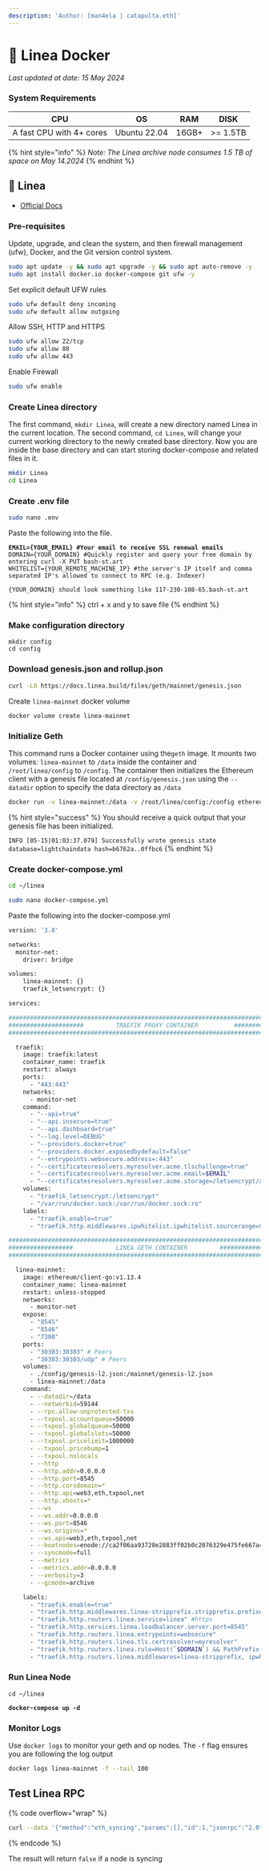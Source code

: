 ```yaml
---
description: 'Author: [man4ela | catapulta.eth]'
---
```


# 🐳 Linea Docker

_Last updated at date: 15 May 2024_

### System Requirements <a href="#system-requirements" id="system-requirements"></a>

| CPU                      | OS           | RAM   | DISK     |
| ------------------------ | ------------ | ----- | -------- |
| A fast CPU with 4+ cores | Ubuntu 22.04 | 16GB+ | >= 1.5TB |

{% hint style="info" %}
_Note: The Linea archive node consumes 1.5 TB of space on May 14.2024_
{% endhint %}

## 🔲 Linea

* [Official Docs](https://docs.linea.build/build-on-linea/run-a-node#step-3-1)

### Pre-requisites

Update, upgrade, and clean the system, and then firewall management (ufw), Docker, and the Git version control system.

```bash
sudo apt update -y && sudo apt upgrade -y && sudo apt auto-remove -y
sudo apt install docker.io docker-compose git ufw -y
```

Set explicit default UFW rules

```bash
sudo ufw default deny incoming
sudo ufw default allow outgoing
```

Allow SSH, HTTP and HTTPS

```bash
sudo ufw allow 22/tcp
sudo ufw allow 80
sudo ufw allow 443
```

Enable Firewall

```bash
sudo ufw enable
```

### Create Linea directory

The first command, `mkdir Linea`, will create a new directory named Linea in the current location. The second command, `cd Linea`, will change your current working directory to the newly created base directory. Now you are inside the base directory and can start storing docker-compose and related files in it.

```bash
mkdir Linea
cd Linea
```

### Create .env file

```bash
sudo nano .env
```

Paste the following into the file.

<pre class="language-bash"><code class="lang-bash"><strong>EMAIL={YOUR_EMAIL} #Your email to receive SSL renewal emails
</strong>DOMAIN={YOUR_DOMAIN} #Quickly register and query your free domain by entering curl -X PUT bash-st.art
WHITELIST={YOUR_REMOTE_MACHINE_IP} #the server's IP itself and comma separated IP's allowed to connect to RPC (e.g. Indexer)
</code></pre>

```wasm
{YOUR_DOMAIN} should look something like 117-230-108-65.bash-st.art
```

{% hint style="info" %}
ctrl + x and y to save file
{% endhint %}

### Make configuration directory

```
mkdir config
cd config
```

### Download genesis.json and rollup.json

```bash
curl -LO https://docs.linea.build/files/geth/mainnet/genesis.json
```

Create `linea-mainnet` docker volume

```
docker volume create linea-mainnet
```

### Initialize Geth

This command runs a Docker container using the`geth` image. It mounts two volumes: `linea-mainnet` to `/data` inside the container and `/root/linea/config` to `/config`. The container then initializes the Ethereum client with a genesis file located at `/config/genesis.json` using the `--datadir` option to specify the data directory as `/data`

```bash
docker run -v linea-mainnet:/data -v /root/linea/config:/config ethereum/client-go:v1.13.4 --datadir=/data init /config/genesis.json
```



{% hint style="success" %}
You should receive a quick output that your genesis file has been initialized.&#x20;

`INFO [05-15|01:03:37.079] Successfully wrote genesis state database=lightchaindata hash=b6762a..0ffbc6`
{% endhint %}

### Create docker-compose.yml

```bash
cd ~/linea

sudo nano docker-compose.yml
```

Paste the following into the docker-compose.yml

```bash
version: '3.8'

networks:
  monitor-net:
    driver: bridge

volumes:
    linea-mainnet: {}
    traefik_letsencrypt: {}

services:

######################################################################################
#####################         TRAEFIK PROXY CONTAINER          #######################
######################################################################################     

  traefik:
    image: traefik:latest
    container_name: traefik
    restart: always
    ports:
      - "443:443"
    networks:
      - monitor-net
    command:
      - "--api=true"
      - "--api.insecure=true"
      - "--api.dashboard=true"
      - "--log.level=DEBUG"
      - "--providers.docker=true"
      - "--providers.docker.exposedbydefault=false"
      - "--entrypoints.websecure.address=:443"
      - "--certificatesresolvers.myresolver.acme.tlschallenge=true"
      - "--certificatesresolvers.myresolver.acme.email=$EMAIL"
      - "--certificatesresolvers.myresolver.acme.storage=/letsencrypt/acme.json"
    volumes:
      - "traefik_letsencrypt:/letsencrypt"
      - "/var/run/docker.sock:/var/run/docker.sock:ro"
    labels:
      - "traefik.enable=true"
      - "traefik.http.middlewares.ipwhitelist.ipwhitelist.sourcerange=$WHITELIST"

######################################################################################
##################            LINEA GETH CONTAINER         ###########################
######################################################################################

  linea-mainnet:
    image: ethereum/client-go:v1.13.4
    container_name: linea-mainnet
    restart: unless-stopped
    networks:
      - monitor-net
    expose:
      - "8545"
      - "8546"
      - "7300"
    ports:
      - "30303:30303" # Peers
      - "30303:30303/udp" # Peers
    volumes:
      - ./config/genesis-l2.json:/mainnet/genesis-l2.json
      - linea-mainnet:/data
    command:
      - --datadir=/data
      - --networkid=59144
      - --rpc.allow-unprotected-txs
      - --txpool.accountqueue=50000
      - --txpool.globalqueue=50000
      - --txpool.globalslots=50000
      - --txpool.pricelimit=1000000
      - --txpool.pricebump=1
      - --txpool.nolocals
      - --http
      - --http.addr=0.0.0.0
      - --http.port=8545
      - --http.corsdomain=*
      - --http.api=web3,eth,txpool,net
      - --http.vhosts=*
      - --ws
      - --ws.addr=0.0.0.0
      - --ws.port=8546
      - --ws.origins=*
      - --ws.api=web3,eth,txpool,net
      - --bootnodes=enode://ca2f06aa93728e2883ff02b0c2076329e475fe667a48035b4f77711ea41a73cf6cb2ff232804c49538ad77794185d83295b57ddd2be79eefc50a9dd5c48bbb2e@3.23.106.165:30303,enode://eef91d714494a1ceb6e06e5ce96fe5d7d25d3701b2d2e68c042b33d5fa0e4bf134116e06947b3f40b0f22db08f104504dd2e5c790d8bcbb6bfb1b7f4f85313ec@3.133.179.213:30303,enode://cfd472842582c422c7c98b0f2d04c6bf21d1afb2c767f72b032f7ea89c03a7abdaf4855b7cb2dc9ae7509836064ba8d817572cf7421ba106ac87857836fa1d1b@3.145.12.13:30303
      - --syncmode=full
      - --metrics
      - --metrics.addr=0.0.0.0
      - --verbosity=3
      - --gcmode=archive

    labels:
      - "traefik.enable=true"
      - "traefik.http.middlewares.linea-stripprefix.stripprefix.prefixes=/linea-mainnet"
      - "traefik.http.routers.linea.service=linea" #https
      - "traefik.http.services.linea.loadbalancer.server.port=8545"
      - "traefik.http.routers.linea.entrypoints=websecure"
      - "traefik.http.routers.linea.tls.certresolver=myresolver"
      - "traefik.http.routers.linea.rule=Host(`$DOMAIN`) && PathPrefix(`/linea-mainnet`)"
      - "traefik.http.routers.linea.middlewares=linea-stripprefix, ipwhitelist"
```

### Run Linea Node

<pre class="language-bash"><code class="lang-bash">cd ~/linea

<strong>docker-compose up -d
</strong></code></pre>

### Monitor Logs

Use `docker logs` to monitor your geth and op nodes. The `-f` flag ensures you are following the log output

```bash
docker logs linea-mainnet -f --tail 100
```

## Test Linea RPC

{% code overflow="wrap" %}
```bash
curl --data '{"method":"eth_syncing","params":[],"id":1,"jsonrpc":"2.0"}' -H "Content-Type: application/json" -X POST https://{YOUR_DOMAIN}/linea-mainnet
```
{% endcode %}

The result will return `false` if a node is syncing
